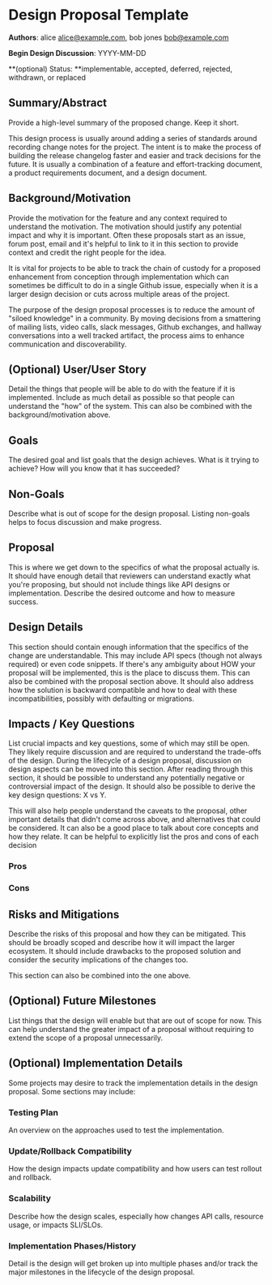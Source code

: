 # Design Proposal Template

**Authors**: alice alice@example.com, bob jones [bob@example.com](mailto:bob@example.com)

**Begin Design Discussion**: YYYY-MM-DD

**(optional) Status: **implementable, accepted, deferred, rejected, withdrawn, or replaced

## Summary/Abstract

Provide a high-level summary of the proposed change. Keep it short.

This design process is usually around adding a series of standards around recording change notes for the project. The intent is to make the process of building the release changelog faster and easier and track decisions for the future. It is usually a combination of a feature and effort-tracking document, a product requirements document, and a design document.

## Background/Motivation

Provide the motivation for the feature and any context required to understand the motivation. The motivation should justify any potential impact and why it is important. Often these proposals start as an issue, forum post, email and it's helpful to link to it in this section to provide context and credit the right people for the idea.

It is vital for projects to be able to track the chain of custody for a proposed enhancement from conception through implementation which can sometimes be difficult to do in a single Github issue, especially when it is a larger design decision or cuts across multiple areas of the project.

The purpose of the design proposal processes is to reduce the amount of "siloed knowledge" in a community. By moving decisions from a smattering of mailing lists, video calls, slack messages, Github exchanges, and hallway conversations into a well tracked artifact, the process aims to enhance communication and discoverability.

## (Optional) User/User Story

Detail the things that people will be able to do with the feature if it is implemented. Include as much detail as possible so that people can understand the "how" of the system. This can also be combined with the background/motivation above.

## Goals

The desired goal and list goals that the design achieves. What is it trying to achieve? How will you know that it has succeeded?

## Non-Goals

Describe what is out of scope for the design proposal. Listing non-goals helps to focus discussion and make progress.

## Proposal

This is where we get down to the specifics of what the proposal actually is. It should have enough detail that reviewers can understand exactly what you're proposing, but should not include things like API designs or implementation. Describe the desired outcome and how to measure success.

## Design Details

This section should contain enough information that the specifics of the change are understandable. This may include API specs (though not always required) or even code snippets. If there's any ambiguity about HOW your proposal will be implemented, this is the place to discuss them. This can also be combined with the proposal section above. It should also address how the solution is backward compatible and how to deal with these incompatibilities, possibly with defaulting or migrations.

## Impacts / Key Questions

List crucial impacts and key questions, some of which may still be open. They likely require discussion and are required to understand the trade-offs of the design. During the lifecycle of a design proposal, discussion on design aspects can be moved into this section. After reading through this section, it should be possible to understand any potentially negative or controversial impact of the design. It should also be possible to derive the key design questions: X vs Y.

This will also help people understand the caveats to the proposal, other important details that didn't come across above, and alternatives that could be considered. It can also be a good place to talk about core concepts and how they relate. It can be helpful to explicitly list the pros and cons of each decision

### Pros

### Cons

## Risks and Mitigations

Describe the risks of this proposal and how they can be mitigated. This should be broadly scoped and describe how it will impact the larger ecosystem. It should include drawbacks to the proposed solution and consider the security implications of the changes too.

This section can also be combined into the one above.


## (Optional) Future Milestones

List things that the design will enable but that are out of scope for now. This can help understand the greater impact of a proposal without requiring to extend the scope of a proposal unnecessarily.

## (Optional) Implementation Details

Some projects may desire to track the implementation details in the design proposal. Some sections may include:

### Testing Plan

An overview on the approaches used to test the implementation.

### Update/Rollback Compatibility

How the design impacts update compatibility and how users can test rollout and rollback.

### Scalability

Describe how the design scales, especially how changes API calls, resource usage, or impacts SLI/SLOs.

### Implementation Phases/History

Detail is the design will get broken up into multiple phases and/or track the major milestones in the lifecycle of the design proposal.
